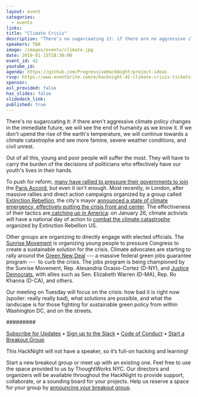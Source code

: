 ```yaml
---
layout: event
categories:
  - events
links:
title: "Climate Crisis"
description: "There’s no sugarcoating it: if there are no aggressive climate policy change in the immediate future, we will see the end of humanity as we know it."
speakers: TBA
image: /images/events/climate.jpg
date: 2019-01-15T18:30:00
event_id: 42
youtube_id:
agenda: https://github.com/ProgressiveHackNight/project-ideas
rsvp: https://www.eventbrite.com/e/hacknight-42-climate-crisis-tickets-54609843512
sponsor:
asl_provided: false
has_slides: false
slidedeck_link:
published: true
---
```

There's no sugarcoating it: if there aren't aggressive climate policy changes in the immediate future, we will see the end of humanity as we know it. If we don't upend the rise of the earth's temperature, we will continue towards a climate catastrophe and see more famine, severe weather conditions, and civil unrest.

Out of all this, young and poor people will suffer the most. They will have to carry the burden of the decisions of politicians who effectively have our youth's lives in their hands.

To push for reform, [many have rallied to pressure their governments to join](https://peoplesclimate.org/) the [Paris Accord](https://unfccc.int/process-and-meetings/the-paris-agreement/the-paris-agreement), but even it isn't enough. Most recently, in London, after massive rallies and direct action campaigns organized by a group called [Extinction Rebellion](https://rebellion.earth/), the city's mayor [announced a state of climate emergency, effectively putting the crisis front and center](https://www.theguardian.com/uk-news/2018/dec/11/london-mayor-sadiq-khan-city-climate-emergency). The effectiveness of their tactics are[ catching up in America](https://theintercept.com/2018/12/15/extinction-rebellion-nyc-climate-activism/): on January 26, climate activists will have a national day of action to [combat the climate catastrophe](https://www.facebook.com/events/755872278100977/) organized by Extinction Rebellion US.

Other groups are organizing to directly engage with elected officials. The [Sunrise Movement](https://www.sunrisemovement.org)  is organizing young people to pressure Congress to create a sustainable solution for the crisis. Climate advocates are starting to rally around the [Green New Deal](https://www.sierraclub.org/trade/what-green-new-deal) --- a massive federal green jobs guarantee program ---  to curb the crisis. The jobs program is being championed by the Sunrise Movement, Rep. Alexandria Ocasio-Cortez (D-NY), and [Justice Democrats](http://www.justicedemocrats.com), with allies such as Sen. Elizabeth Warren (D-MA), Rep. Ro Khanna (D-CA), and others.

Our meeting on Tuesday will focus on the crisis: how bad it is right now (spoiler: really really bad), what solutions are possible, and what the landscape is for those fighting for sustainable green policy from within Washington DC, and on the streets.


#########

[Subscribe for Updates](https://proghacknight.us16.list-manage.com/subscribe?u=597c1a32f8812c62dfc1126f5&id=90e62cddff) • [Sign up to the Slack](https://join.slack.com/t/progressivehacknight/shared_invite/enQtMjY4MTkyMzg4OTYxLWU2MGRiZTMwY2NkZDk2ZmJhZDA3NDc5MjAxOWI1MTM1ZjRkYjJmODFkYTc4ZjQzMTJiNTNhNGJiZTEwZjQ0OWQ) • [Code of Conduct](http://www.progressivehacknight.org/culture/2017/07/01/code-of-conduct.html)  • [Start a Breakout Group](https://github.com/ProgressiveHackNight/project-ideas)

This HackNight will not have a speaker, so it’s full-on hacking and learning!

Start a new breakout group or meet up with an existing one. Feel free to use the space provided to us by ThoughtWorks NYC. Our directors and organizers will be available throughout the HackNight to provide support, collaborate, or a sounding board for your projects. Help us reserve a space for your group by [announcing your breakout group](https://github.com/ProgressiveHackNight/project-ideas).
